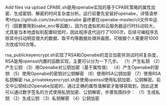 Add files via upload
CPABE.sh是用openabe实现的基于CPABE策略的属性加密、生成密钥、解密的时间复杂度分析。运行前要先安装好openabe，详情请参考https://github.com/zeutro/openabe
最终要在openabe-master/cli文件中运行（因要要用到oabe_enc等函数）。因为在虚拟机和云服务器运行时抖动较大，尤其是当本地虚拟机配置较低时，因此程序迭代运行了1000次，后续可编程序去除其中抖动明显很大的数据、取平均等数据处理并画图，可根据个人需要将1000次改成100次等。

rsa_publickeyencrypt.sh实现了RSA和Openabe的混合加密并测试时间复杂度，RSA是用openssl内置的函数实现，主要可以分为一下几步。
（1）产生私钥
（2）产生公钥
（3）用Openabe对公钥加密（基于属性值）
（4）产生Openabe的密钥
（5）使用Openabe的密钥对公钥解密
（6）使用RSA公钥加密
（7）使用RSA私钥解密
rsa_privatekeyencrypt.sh是使用openssl使用私钥加密、公钥解密。前文中公钥经过Openabe加密的，通过正确的属性值解密才能够获取到，因此这里可以通过数字签名的方式使用私钥加密、公钥解密，步骤氛围四步：
（1）生成私钥
（2）生成公钥
（3）私钥解密
（4）公钥加密
